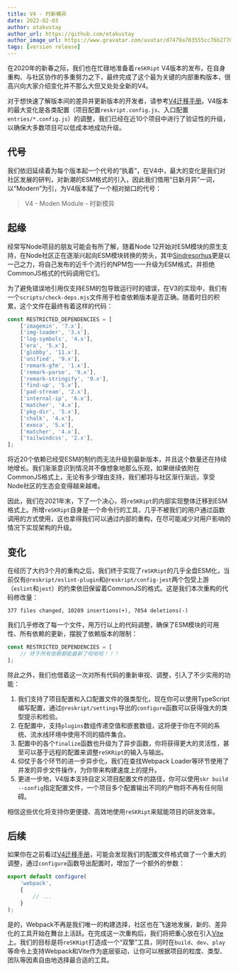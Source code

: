 ```yaml
---
title: V4 - 时新模异
date: 2022-02-03
author: otakustay
author_url: https://github.com/otakustay
author_image_url: https://www.gravatar.com/avatar/d7479a703555cc76b277040e5be9b8ca
tags: [version release]
---
```


在2020年的新春之际，我们也在忙碌地准备着`reSKRipt` V4版本的发布，在自身重构、与社区协作的多重努力之下，最终完成了这个最为关键的内部重构版本，很高兴向大家介绍变化并不那么大但又处处全新的V4。

对于想快速了解版本间的差异并更新版本的开发者，请参考[V4迁移手册](https://reskript.vercel.app/docs/migration/V4)。V4版本的最大变化是各类配置（项目配置`reskript.config.js`、入口配置`entries/*.config.js`）的调整，我们已经在近10个项目中进行了验证性的升级，以确保大多数项目可以低成本地成功升级。

## 代号

我们依旧延续着为每个版本起一个代号的“执着”，在V4中，最大的变化是我们对社区发展的研判，对新潮的ESM格式的引入，因此我们借用“日新月异”一词，以“Modern”为引，为V4版本赋了一个相对拗口的代号：

> V4 - Moden Module - 时新模异

## 起缘

经常写Node项目的朋友可能会有所了解，随着Node 12开始对ESM模块的原生支持，在Node社区正在逐渐兴起向ESM模块转换的势头，其中[Sindresorhus](https://github.com/sindresorhus)更是以一己之力，将自己发布的近千个流行的NPM包一一升级为ESM格式，并拒绝CommonJS格式的代码调用它们。

为了避免错误地引用仅支持ESM的包导致运行时的错误，在V3的实现中，我们有一个`scripts/check-deps.mjs`文件用于检查依赖版本是否正确。随着时日的积累，这个文件在最终有着这样的代码：

```js
const RESTRICTED_DEPENDENCIES = [
    ['imagemin', '7.x'],
    ['img-loader', '3.x'],
    ['log-symbols', '4.x'],
    ['ora', '5.x'],
    ['globby', '11.x'],
    ['unified', '9.x'],
    ['remark-gfm', '1.x'],
    ['remark-parse', '9.x'],
    ['remark-stringify', '9.x'],
    ['find-up', '5.x'],
    ['pad-stream', '2.x'],
    ['internal-ip', '6.x'],
    ['matcher', '4.x'],
    ['pkg-dir', '5.x'],
    ['chalk', '4.x'],
    ['execa', '5.x'],
    ['matcher', '4.x'],
    ['tailwindcss', '2.x'],
];
```

将近20个依赖已经受ESM的制约而无法升级到最新版本，并且这个数量还在持续地增长。我们渐渐意识到情况并不像想象地那么乐观，如果继续依附在CommonJS格式上，无论有多少理由支持，我们都将与社区渐行渐远，享受Node社区的生态会变得越来越难。

因此，我们在2021年末，下了一个决心，将`reSKRipt`的内部实现整体迁移到ESM格式上。所增`reSKRipt`自身是一个命令行的工具，几乎不被我们的用户通过函数调用的方式使用，这也拿得我们可以通过内部的重构，在尽可能减少对用户影响的情况下实现架构的升级。

## 变化

在经历了大约3个月的重构之后，我们终于实现了`reSKRipt`的几乎全盘ESM化，当前仅有`@reskript/eslint-plugin`和`@reskript/config-jest`两个包受上游（`eslint`和`jest`）的约束依旧保留着CommonJS的格式。这是我们本次重构的代码修改量：

```
377 files changed, 10289 insertions(+), 7054 deletions(-)
```

我们几乎修改了每一个文件，用万行以上的代码调整，确保了ESM模块的可用性、所有依赖的更新，摆脱了依赖版本的限制：

```js
const RESTRICTED_DEPENDENCIES = [
    // 终于所有依赖都能最新了哈哈哈！！！
];
```

除此之外，我们也借着这一次对所有代码的重新审视、调整，引入了不少实用的功能：

1. 我们支持了项目配置和入口配置文件的强类型化，现在你可以使用TypeScript编写配置，通过`@reskript/settings`导出的`configure`函数可以获得强大的类型提示和检验。
2. 在配置中，支持`plugins`数组传递空值和嵌套数组，这将便于你在不同的系统、流水线环境中使用不同的插件集合。
3. 配置中的各个`finalize`函数也升级为了异步函数，你将获得更大的灵活性，甚至可以基于远程的配置来调整`reSKRipt`的输入与输出。
4. 仰仗于各个环节的进一步异步化，我们在查找Webpack Loader等环节使用了并发的异步文件操作，为你带来构建速度上的提升。
5. 更进一步地，V4版本支持自定义项目配置文件的路径，你可以使用`skr build --config`指定配置文件，一个项目多个配置输出不同的产物将不再有任何阻碍。

相信这些优化将支持你更便捷、高效地使用`reSKRipt`来赋能项目的研发效率。

## 后续

如果你在之前看过[V4迁移手册](https://reskript.vercel.app/docs/migration/V4)，可能会发现我们的配置文件格式做了一个重大的调整，通过`configure`函数导出配置时，增加了一个额外的参数：

```ts
export default configure(
    'webpack',
    {
        // ...
    }
);
```

是的，Webpack不再是我们唯一的构建选择，社区也在飞速地发展，新的、差异化的工具开始在舞台上活跃。在完成这一次重构后，我们将把重心放在引入[Vite](https://vitejs.dev/)上。我们的目标是将`reSKRipt`打造成一个“双擎”工具，同时在`build`、`dev`、`play`等命令上支持Webpack和Vite作为底层驱动，让你可以根据项目的粒度、类型、团队等因素自由地选择最合适的工具。
